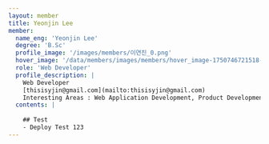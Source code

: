 ```yaml
--- 
layout: member 
title: Yeonjin Lee 
member:
  name_eng: 'Yeonjin Lee'
  degree: 'B.Sc'
  profile_image: '/images/members/이연진_0.png'
  hover_image: '/data/members/images/members/hover_image-1750746721518-353561026.png'
  role: 'Web Developer'
  profile_description: |
    Web Developer
    [thisisyjin@gmail.com](mailto:thisisyjin@gmail.com)
    Interesting Areas : Web Application Development, Product Development
  contents: |
    
    ## Test
    - Deploy Test 123
--- 
```

